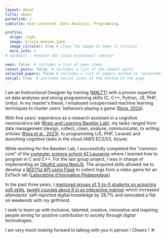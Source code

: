 ```yaml
---
layout: about
title: about
permalink: /
subtitle: User-centered. Data Analysis. Programming.

profile:
  align: right
  image: krioja_medium.jpeg
  image_circular: true # crops the image to make it circular
  more_info: >
# <p>Email : kenneth dot rioja protonmail com</p>

news: false  # includes a list of news items
latest_posts: false  # includes a list of the newest posts
selected_papers: false # includes a list of papers marked as "selected={true}"
social: true  # includes social icons at the bottom of the page
---
```


I am an Instructional Designer by training ([MALTT](https://maltt.unige.ch/master/qui-sommes-nous/)) with a proven expertise on data analyses and strong programming skills (C, C++, Python, JS, PHP, Unity). In my master's thesis, I employed unsupervised machine learning techniques to cluster users' behaviors playing a game ([Rioja, 2024](http://dx.doi.org/10.13140/RG.2.2.36751.19365/1)).

With five years' experience as a research assistant in a cognitive neuroscience lab ([Brain and Learning Bavelier Lab](https://www.unige.ch/fapse/brainlearning/)), my tasks ranged from data management (design, collect, clean, analyse, communicate), to writing articles ([Rioja et al., 2023](https://doi.org/10.1037/tmb0000106)), to programming (JS, PHP, Laravel) and launching cognitive tasks in the cloud (AWS EC2/S3, Azure).

While working for the Bavelier Lab, I successfully completed the "common core" of the [computer science school 42 Lausanne](https://42lausanne.ch/) where I learned how to program in C and C++. For the last group project, I was in charge of implementing an [OAuth2 using NestJS](https://github.com/papawou/42_transcendance_backend). The acquired skills allowed me to develop a [RESTful API using Flask](https://github.com/kennethrioja/flask-restfulapi/) to collect logs from a video game for an EdTech lab ([Laboratoire d'Innovation Pédagogique](https://www.lip-unige.ch/2024/01/23/en-avant-vers-2024/)).

In the past three years, I [mentored groups of 3-to-5 students on acquiring soft skills](https://www.linkedin.com/posts/kennethrioja_projet-dinnovation-p%C3%A9dagogique-comp%C3%A9tences-activity-7046728449331269632-67lV), [taught courses about R in an interactive manner](https://elearning.unige.ch/formation/) which increased attendants' self-reported digital knowledge by 28.7% and renovated a flat on weekends with my girlfriend.

<!-- Accomplished X as by measured Y by doing Z -->

<!-- If you are here, it is probably because you are interested about at least one of the following topics: `data analysis`, `programming`, `hci`, `ux`, `instructional design`. Let's get in touch! I would be delighted to discuss with you [by email](mailto:kennethrioja@protonmail.com) so that we can talk about your projects! ([more about me](https://kennethrioja.github.io/blog/2023/university-between-bachelor-and-master/)) -->

I seek to team up with inclusive, talented, creative, innovative and inspiring people aiming for positive contribution to society through digital technologies.

I am very much looking forward to talking with you in person ! Cheers ! ☀️
